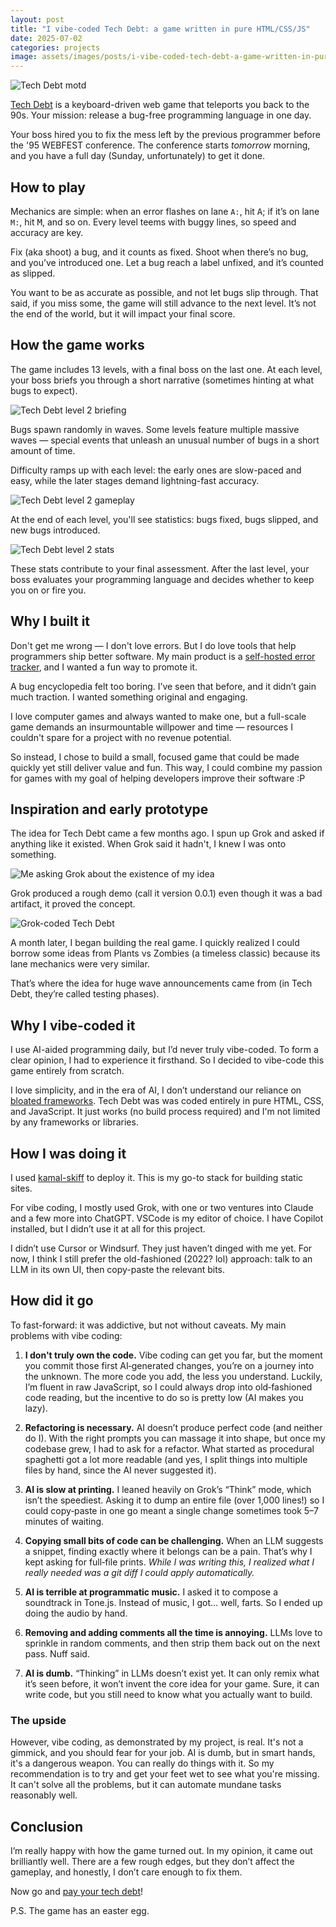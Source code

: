 ```yaml
---
layout: post
title: "I vibe-coded Tech Debt: a game written in pure HTML/CSS/JS"
date: 2025-07-02
categories: projects
image: assets/images/posts/i-vibe-coded-tech-debt-a-game-written-in-pure-html-css-js/01.png
---
```


![Tech Debt motd](/assets/images/posts/i-vibe-coded-tech-debt-a-game-written-in-pure-html-css-js/01.png)

<a href="https://techdebtgame.com" target="_blank">Tech Debt</a> is a
keyboard-driven web game that teleports you back to the 90s. Your mission:
release a bug-free programming language in one day.

Your boss hired you to fix the mess left by the previous programmer before the
'95 WEBFEST conference. The conference starts _tomorrow_ morning, and you have a
full day (Sunday, unfortunately) to get it done.

## How to play

Mechanics are simple: when an error flashes on lane `A:`, hit <kbd>A</kbd>; if
it’s on lane `M:`, hit <kbd>M</kbd>, and so on. Every level teems with buggy
lines, so speed and accuracy are key.

Fix (aka shoot) a bug, and it counts as fixed. Shoot when there’s no bug, and
you’ve introduced one. Let a bug reach a label unfixed, and it’s counted as
slipped.

You want to be as accurate as possible, and not let bugs slip through. That
said, if you miss some, the game will still advance to the next level. It’s not
the end of the world, but it will impact your final score.

## How the game works

The game includes 13 levels, with a final boss on the last one. At each level,
your boss briefs you through a short narrative (sometimes hinting at what bugs to
expect).

![Tech Debt level 2 briefing](/assets/images/posts/i-vibe-coded-tech-debt-a-game-written-in-pure-html-css-js/02.webp)

Bugs spawn randomly in waves. Some levels feature multiple massive waves —
special events that unleash an unusual number of bugs in a short amount of time.

Difficulty ramps up with each level: the early ones are slow-paced and easy,
while the later stages demand lightning-fast accuracy.

![Tech Debt level 2 gameplay](/assets/images/posts/i-vibe-coded-tech-debt-a-game-written-in-pure-html-css-js/03.webp)

At the end of each level, you'll see statistics: bugs fixed, bugs slipped, and
new bugs introduced.

![Tech Debt level 2 stats](/assets/images/posts/i-vibe-coded-tech-debt-a-game-written-in-pure-html-css-js/04.webp)

These stats contribute to your final assessment. After the last level, your boss
evaluates your programming language and decides whether to keep you on or fire
you.

## Why I built it

Don't get me wrong — I don't love errors. But I do love tools that help
programmers ship better software. My main product is a
<a href="https://telebugs.com">self-hosted error tracker</a>, and I wanted a fun
way to promote it.

A bug encyclopedia felt too boring. I’ve seen that before, and it didn’t gain
much traction. I wanted something original and engaging.

I love computer games and always wanted to make one, but a full-scale game
demands an insurmountable willpower and time — resources I couldn't spare for a
project with no revenue potential.

So instead, I chose to build a small, focused game that could be made quickly
yet still deliver value and fun. This way, I could combine my passion for games
with my goal of helping developers improve their software :P

## Inspiration and early prototype

The idea for Tech Debt came a few months ago. I spun up Grok and asked if
anything like it existed. When Grok said it hadn't, I knew I was onto something.

![Me asking Grok about the existence of my idea](/assets/images/posts/i-vibe-coded-tech-debt-a-game-written-in-pure-html-css-js/05.webp)

Grok produced a rough demo (call it version 0.0.1) even though it was a bad
artifact, it proved the concept.

![Grok-coded Tech Debt](/assets/images/posts/i-vibe-coded-tech-debt-a-game-written-in-pure-html-css-js/06.webp)

A month later, I began building the real game. I quickly realized I could borrow
some ideas from Plants vs Zombies (a timeless classic) because its lane
mechanics were very similar.

That’s where the idea for huge wave announcements came from (in Tech Debt,
they’re called testing phases).

## Why I vibe-coded it

I use AI-aided programming daily, but I’d never truly vibe-coded. To form a
clear opinion, I had to experience it firsthand. So I decided to vibe-code this
game entirely from scratch.

I love simplicity, and in the era of AI, I don’t understand our reliance on <a
href="https://justfuckingusehtml.com">bloated frameworks</a>. Tech Debt was was
coded entirely in pure HTML, CSS, and JavaScript. It just works (no build
process required) and I'm not limited by any frameworks or libraries.

## How I was doing it

I used [kamal-skiff](https://github.com/basecamp/kamal-skiff) to deploy it. This
is my go-to stack for building static sites.

For vibe coding, I mostly used Grok, with one or two ventures into Claude and a
few more into ChatGPT. VSCode is my editor of choice. I have Copilot installed,
but I didn’t use it at all for this project.

I didn’t use Cursor or Windsurf. They just haven’t dinged with me yet. For now,
I think I still prefer the old-fashioned (2022? lol) approach: talk to an LLM in
its own UI, then copy-paste the relevant bits.

## How did it go

To fast-forward: it was addictive, but not without caveats. My main problems
with vibe coding:

1. **I don't truly own the code.** Vibe coding can get you far, but the moment
   you commit those first AI‑generated changes, you’re on a journey into the
   unknown. The more code you add, the less you understand. Luckily, I’m fluent
   in raw JavaScript, so I could always drop into old‑fashioned code reading,
   but the incentive to do so is pretty low (AI makes you lazy).

2. **Refactoring is necessary.** AI doesn’t produce perfect code (and neither do
   I). With the right prompts you can massage it into shape, but once my
   codebase grew, I had to ask for a refactor. What started as procedural
   spaghetti got a lot more readable (and yes, I split things into multiple files
   by hand, since the AI never suggested it).

3. **AI is slow at printing.** I leaned heavily on Grok’s “Think” mode, which
   isn’t the speediest. Asking it to dump an entire file (over 1,000 lines!) so
   I could copy‑paste in one go meant a single change sometimes took 5–7 minutes
   of waiting.

4. **Copying small bits of code can be challenging.** When an LLM suggests a
   snippet, finding exactly where it belongs can be a pain. That’s why I kept
   asking for full‑file prints. _While I was writing this, I realized what I
   really needed was a git diff I could apply automatically._

5. **AI is terrible at programmatic music.** I asked it to compose a soundtrack
   in Tone.js. Instead of music, I got… well, farts. So I ended up doing the
   audio by hand.

6. **Removing and adding comments all the time is annoying.** LLMs love to
   sprinkle in random comments, and then strip them back out on the next pass.
   Nuff said.

7. **AI is dumb.** “Thinking” in LLMs doesn’t exist yet. It can only remix what
   it’s seen before, it won’t invent the core idea for your game. Sure, it can
   write code, but you still need to know what you actually want to build.

### The upside

However, vibe coding, as demonstrated by my project, is real. It's not a
gimmick, and you should fear for your job. AI is dumb, but in smart hands, it's
a dangerous weapon. You can really do things with it. So my recommendation is to
try and get your feet wet to see what you're missing. It can't solve all the
problems, but it can automate mundane tasks reasonably well.

## Conclusion

I’m really happy with how the game turned out. In my opinion, it came out
brilliantly well. There are a few rough edges, but they don’t affect the
gameplay, and honestly, I don’t care enough to fix them.

Now go and <a href="https://techdebtgame.com">pay your tech debt</a>!

P.S. The game has an easter egg.
